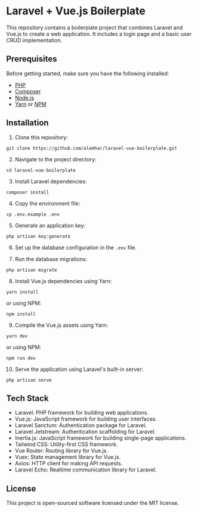 # Laravel + Vue.js Boilerplate

This repository contains a boilerplate project that combines Laravel and Vue.js to create a web application. It includes a login page and a basic user CRUD implementation.

## Prerequisites

Before getting started, make sure you have the following installed:

- [PHP](https://www.php.net/downloads.php)
- [Composer](https://getcomposer.org/)
- [Node.js](https://nodejs.org)
- [Yarn](https://yarnpkg.com/getting-started/install) or [NPM](https://www.npmjs.com/get-npm)

## Installation

1. Clone this repository:
```
git clone https://github.com/alemhar/laravel-vue-boilerplate.git
```

2. Navigate to the project directory:
```
cd laravel-vue-boilerplate
```

3. Install Laravel dependencies:
```
composer install
```

4. Copy the environment file:
```
cp .env.example .env
```

5. Generate an application key:
```
php artisan key:generate
```

6. Set up the database configuration in the `.env` file.

7. Run the database migrations:
```
php artisan migrate
```

8. Install Vue.js dependencies using Yarn:
```
yarn install
```
or using NPM:
```
npm install
```

9. Compile the Vue.js assets using Yarn:
```
yarn dev
```

or using NPM:
```
npm run dev
```

10. Serve the application using Laravel's built-in server:

 ```
 php artisan serve
 ```

## Tech Stack

- Laravel: PHP framework for building web applications.
- Vue.js: JavaScript framework for building user interfaces.
- Laravel Sanctum: Authentication package for Laravel.
- Laravel Jetstream: Authentication scaffolding for Laravel.
- Inertia.js: JavaScript framework for building single-page applications.
- Tailwind CSS: Utility-first CSS framework.
- Vue Router: Routing library for Vue.js.
- Vuex: State management library for Vue.js.
- Axios: HTTP client for making API requests.
- Laravel Echo: Realtime communication library for Laravel.

## License

This project is open-sourced software licensed under the MIT license.